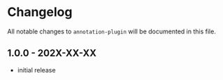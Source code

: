 # Changelog

All notable changes to `annotation-plugin` will be documented in this file.

## 1.0.0 - 202X-XX-XX

- initial release
